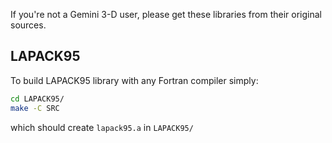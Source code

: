 If you're not a Gemini 3-D user, please get these libraries from their original sources.




## LAPACK95
To build LAPACK95 library with any Fortran compiler simply:
```sh
cd LAPACK95/
make -C SRC
```
which should create `lapack95.a` in `LAPACK95/`
